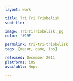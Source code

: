 ```yaml
---
layout: work

title: Tri Tri Triobelisk
subtitle:

image: TriTriTriobelisk.jpg
color: '#19F'

permalink: tri-tri-triobelisk
tags: [major, game, ios]

released: December 2011
platforms: iOS
available: Nope

---
```

